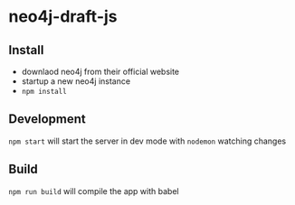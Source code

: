 # neo4j-draft-js 

## Install

- downlaod neo4j from their official website
- startup a new neo4j instance
- `npm install`

## Development

`npm start` will start the server in dev mode with `nodemon` watching changes

## Build

`npm run build` will compile the app with babel


